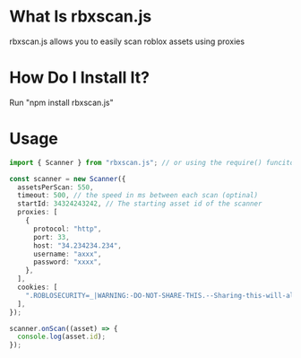 # What Is rbxscan.js

rbxscan.js allows you to easily scan roblox assets using proxies

# How Do I Install It?

Run "npm install rbxscan.js"

# Usage

```ts
import { Scanner } from "rbxscan.js"; // or using the require() funciton

const scanner = new Scanner({
  assetsPerScan: 550,
  timeout: 500, // the speed in ms between each scan (optinal)
  startId: 34324243242, // The starting asset id of the scanner
  proxies: [
    {
      protocol: "http",
      port: 33,
      host: "34.234234.234",
      username: "axxx",
      password: "xxxx",
    },
  ],
  cookies: [
    ".ROBLOSECURITY=_|WARNING:-DO-NOT-SHARE-THIS.--Sharing-this-will-allow-someone-to-log-in-as-you-and-to-steal-your-ROBUX-and-items.|",
  ],
});

scanner.onScan((asset) => {
  console.log(asset.id);
});
```
